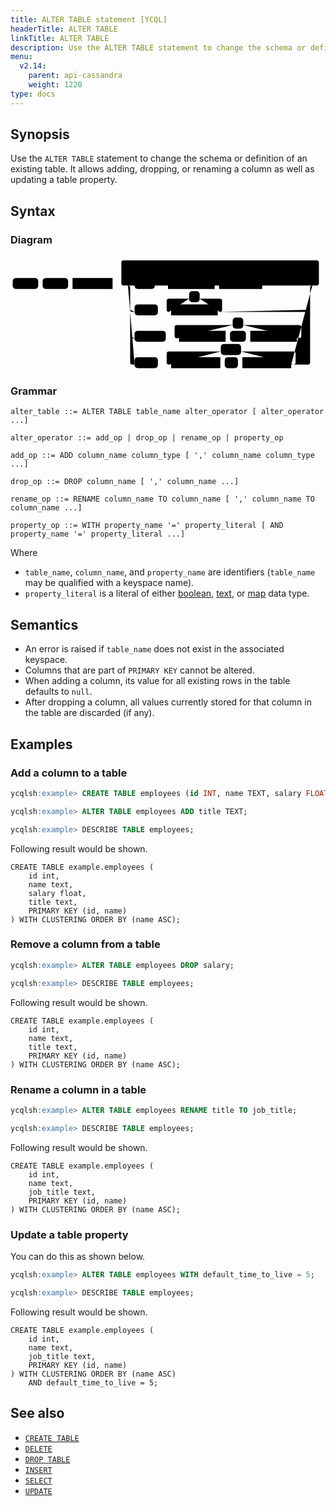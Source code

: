 ```yaml
---
title: ALTER TABLE statement [YCQL]
headerTitle: ALTER TABLE
linkTitle: ALTER TABLE
description: Use the ALTER TABLE statement to change the schema or definition of an existing table.
menu:
  v2.14:
    parent: api-cassandra
    weight: 1220
type: docs
---
```


## Synopsis

Use the `ALTER TABLE` statement to change the schema or definition of an existing table.
It allows adding, dropping, or renaming a column as well as updating a table property.

## Syntax

### Diagram

<svg class="rrdiagram" version="1.1" xmlns:xlink="http://www.w3.org/1999/xlink" xmlns="http://www.w3.org/2000/svg" width="716" height="260" viewbox="0 0 716 260"><path class="connector" d="M0 67h5m58 0h10m58 0h10m91 0h30m-5 0q-5 0-5-5v-47q0-5 5-5h439q5 0 5 5v47q0 5-5 5m-434 0h20m46 0h30m-5 0q-5 0-5-5v-20q0-5 5-5h100m24 0h100q5 0 5 5v20q0 5-5 5m-113 0h10m98 0h119m-419 55q0 5 5 5h5m53 0h30m-5 0q-5 0-5-5v-20q0-5 5-5h46m24 0h46q5 0 5 5v20q0 5-5 5m-5 0h205q5 0 5-5m-409 60q0 5 5 5h5m71 0h30m-5 0q-5 0-5-5v-20q0-5 5-5h127m24 0h127q5 0 5 5v20q0 5-5 5m-167 0h10m36 0h10m106 0h25q5 0 5-5m-414-115q5 0 5 5v170q0 5 5 5h5m53 0h30m-5 0q-5 0-5-5v-20q0-5 5-5h118m46 0h119q5 0 5 5v20q0 5-5 5m-166 0h10m30 0h10m111 0h38q5 0 5-5v-170q0-5 5-5m5 0h25"/><rect class="literal" x="5" y="50" width="58" height="25" rx="7"/><text class="text" x="15" y="67">ALTER</text><rect class="literal" x="73" y="50" width="58" height="25" rx="7"/><text class="text" x="83" y="67">TABLE</text><a xlink:href="../grammar_diagrams#table-name"><rect class="rule" x="141" y="50" width="91" height="25"/><text class="text" x="151" y="67">table_name</text></a><rect class="literal" x="282" y="50" width="46" height="25" rx="7"/><text class="text" x="292" y="67">ADD</text><rect class="literal" x="453" y="20" width="24" height="25" rx="7"/><text class="text" x="463" y="37">,</text><a xlink:href="../grammar_diagrams#column-name"><rect class="rule" x="358" y="50" width="106" height="25"/><text class="text" x="368" y="67">column_name</text></a><a xlink:href="../grammar_diagrams#column-type"><rect class="rule" x="474" y="50" width="98" height="25"/><text class="text" x="484" y="67">column_type</text></a><rect class="literal" x="282" y="110" width="53" height="25" rx="7"/><text class="text" x="292" y="127">DROP</text><rect class="literal" x="406" y="80" width="24" height="25" rx="7"/><text class="text" x="416" y="97">,</text><a xlink:href="../grammar_diagrams#column-name"><rect class="rule" x="365" y="110" width="106" height="25"/><text class="text" x="375" y="127">column_name</text></a><rect class="literal" x="282" y="170" width="71" height="25" rx="7"/><text class="text" x="292" y="187">RENAME</text><rect class="literal" x="505" y="140" width="24" height="25" rx="7"/><text class="text" x="515" y="157">,</text><a xlink:href="../grammar_diagrams#column-name"><rect class="rule" x="383" y="170" width="106" height="25"/><text class="text" x="393" y="187">column_name</text></a><rect class="literal" x="499" y="170" width="36" height="25" rx="7"/><text class="text" x="509" y="187">TO</text><a xlink:href="../grammar_diagrams#column-name"><rect class="rule" x="545" y="170" width="106" height="25"/><text class="text" x="555" y="187">column_name</text></a><rect class="literal" x="282" y="230" width="53" height="25" rx="7"/><text class="text" x="292" y="247">WITH</text><rect class="literal" x="478" y="200" width="46" height="25" rx="7"/><text class="text" x="488" y="217">AND</text><a xlink:href="../grammar_diagrams#property-name"><rect class="rule" x="365" y="230" width="112" height="25"/><text class="text" x="375" y="247">property_name</text></a><rect class="literal" x="487" y="230" width="30" height="25" rx="7"/><text class="text" x="497" y="247">=</text><a xlink:href="../grammar_diagrams#property-literal"><rect class="rule" x="527" y="230" width="111" height="25"/><text class="text" x="537" y="247">property_literal</text></a></svg>

### Grammar

```
alter_table ::= ALTER TABLE table_name alter_operator [ alter_operator ...]

alter_operator ::= add_op | drop_op | rename_op | property_op

add_op ::= ADD column_name column_type [ ',' column_name column_type ...]

drop_op ::= DROP column_name [ ',' column_name ...]

rename_op ::= RENAME column_name TO column_name [ ',' column_name TO column_name ...]

property_op ::= WITH property_name '=' property_literal [ AND property_name '=' property_literal ...]
```

Where

- `table_name`, `column_name`, and `property_name` are identifiers (`table_name` may be qualified with a keyspace name).
- `property_literal` is a literal of either [boolean](../type_bool), [text](../type_text), or [map](../type_collection) data type.

## Semantics

- An error is raised if `table_name` does not exist in the associated keyspace.
- Columns that are part of `PRIMARY KEY` cannot be altered.
- When adding a column, its value for all existing rows in the table defaults to `null`.
- After dropping a column, all values currently stored for that column in the table are discarded (if any).

## Examples

### Add a column to a table

```sql
ycqlsh:example> CREATE TABLE employees (id INT, name TEXT, salary FLOAT, PRIMARY KEY((id), name));
```

```sql
ycqlsh:example> ALTER TABLE employees ADD title TEXT;
```

```sql
ycqlsh:example> DESCRIBE TABLE employees;
```

Following result would be shown.

```
CREATE TABLE example.employees (
    id int,
    name text,
    salary float,
    title text,
    PRIMARY KEY (id, name)
) WITH CLUSTERING ORDER BY (name ASC);
```

### Remove a column from a table

```sql
ycqlsh:example> ALTER TABLE employees DROP salary;
```

```sql
ycqlsh:example> DESCRIBE TABLE employees;
```

Following result would be shown.

```
CREATE TABLE example.employees (
    id int,
    name text,
    title text,
    PRIMARY KEY (id, name)
) WITH CLUSTERING ORDER BY (name ASC);
```

### Rename a column in a table

```sql
ycqlsh:example> ALTER TABLE employees RENAME title TO job_title;
```

```sql
ycqlsh:example> DESCRIBE TABLE employees;
```

Following result would be shown.

```
CREATE TABLE example.employees (
    id int,
    name text,
    job_title text,
    PRIMARY KEY (id, name)
) WITH CLUSTERING ORDER BY (name ASC);
```

### Update a table property

You can do this as shown below.

```sql
ycqlsh:example> ALTER TABLE employees WITH default_time_to_live = 5;
```

```sql
ycqlsh:example> DESCRIBE TABLE employees;
```

Following result would be shown.

```
CREATE TABLE example.employees (
    id int,
    name text,
    job_title text,
    PRIMARY KEY (id, name)
) WITH CLUSTERING ORDER BY (name ASC)
    AND default_time_to_live = 5;
```

## See also

- [`CREATE TABLE`](../ddl_create_table)
- [`DELETE`](../dml_delete/)
- [`DROP TABLE`](../ddl_drop_table)
- [`INSERT`](../dml_insert)
- [`SELECT`](../dml_select/)
- [`UPDATE`](../dml_update/)
